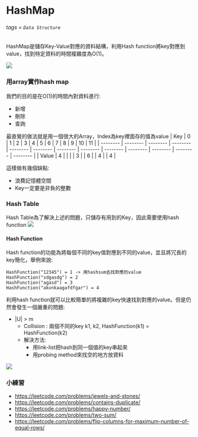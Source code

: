 # HashMap

###### tags = `Data Structure`

HashMap是儲存Key-Value對應的資料結構，利用Hash function將key對應到value，找到特定資料的時間複雜度為O(1)。

![](https://i.imgur.com/uQqyzME.png)

### 用array實作hash map
我們的目的是在O(1)的時間內對資料進行:
* 新增
* 刪除
* 查詢

最直覺的做法就是用一個很大的Array，Index為key裡面存的值為value
| Key | 0 | 1 | 2 | 3 | 4 | 5 | 6 | 7 | 8 | 9 | 10 | 11 |
| -------- | -------- | -------- | -------- | -------- | -------- | -------- | -------- | -------- | -------- | -------- | -------- | -------- |
| Value     | 4 |  |  |  | 3 |  | 6 |  | 4 |  | 4 | 

這樣做有幾個缺點:
* 浪費記憶體空間
* Key一定要是非負的整數

### Hash Table
Hash Table為了解決上述的問題，只儲存有用到的Key，因此需要使用hash function
![](https://i.imgur.com/RDW0Q7V.png)

#### Hash Function
Hash function的功能為將每個不同的key值對應到不同的value，並且將冗長的key簡化，舉例來說:

    HashFunction("12345") = 1 -> 用hashsum去找對應的value
    HashFunction("sdgasdg") = 2
    HashFunction("agasd") = 3
    HashFunction("akvnkaagafdfgar") = 4

利用hash function就可以比較簡單的將複雜的key快速找到對應的value。但是仍然會發生一個嚴重的問題:
* |U| > m
    * Collision : 兩個不同的key k1, k2, HashFunction(k1) = HashFunction(k2)
    * 解決方法:
        * 用link-list把hash到同一個值的key串起來
        * 用probing method來找空的地方放資料

![](https://i.imgur.com/GsNE9hW.png)


### 小練習
* https://leetcode.com/problems/jewels-and-stones/
* https://leetcode.com/problems/contains-duplicate/
* https://leetcode.com/problems/happy-number/
* https://leetcode.com/problems/two-sum/
* https://leetcode.com/problems/flip-columns-for-maximum-number-of-equal-rows/